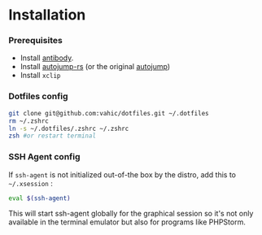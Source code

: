 # Installation

### Prerequisites

- Install [antibody](https://getantibody.github.io/install/).
- Install [autojump-rs](https://github.com/xen0n/autojump-rs) (or the original [autojump](https://github.com/wting/autojump))
- Install `xclip`

### Dotfiles config
```sh
git clone git@github.com:vahic/dotfiles.git ~/.dotfiles
rm ~/.zshrc
ln -s ~/.dotfiles/.zshrc ~/.zshrc
zsh #or restart terminal
```

### SSH Agent config

If `ssh-agent` is not initialized out-of-the box by the distro, add this to `~/.xsession` :

```sh
eval $(ssh-agent)
``` 

This will start ssh-agent globally for the graphical session so it's not only available in the terminal emulator but also for programs like PHPStorm. 
